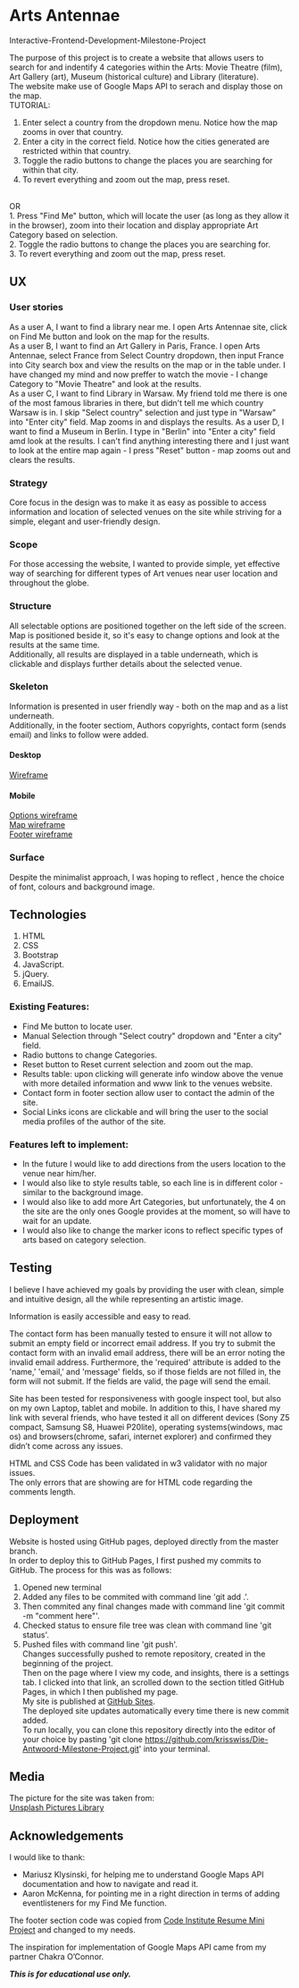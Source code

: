 # Arts Antennae

Interactive-Frontend-Development-Milestone-Project

The purpose of this project is to create a website that allows users to search for and indentify 4 categories within the Arts: Movie Theatre (film), Art Gallery (art), Museum (historical culture) and Library (literature).</br>
The website make use of Google Maps API to serach and display those on the map.
</br>
TUTORIAL:</br>
1. Enter select a country from the dropdown menu. Notice how the map zooms in over that country.</br>
2. Enter a city in the correct field. Notice how the cities generated are restricted within that country.</br>
3. Toggle the radio buttons to change the places you are searching for within that city.</br>
4. To revert everything and zoom out the map, press reset.</br>
</br>
OR</br>
1. Press "Find Me" button, which will locate the user (as long as they allow it in the browser), zoom into their location and display appropriate Art Category based on selection.</br>
2. Toggle the radio buttons to change the places you are searching for.</br>
3. To revert everything and zoom out the map, press reset.</br>

## UX

### User stories

As a user A, I want to find a library near me. I open Arts Antennae site, click on Find Me button and look on the map for the results.</br>
As a user B, I want to find an Art Gallery in Paris, France. I open Arts Antennae, select France from Select Country dropdown, then input France into City search box and view the results on the map or in the table under. I have changed my mind and now preffer to watch the movie - I change Category to "Movie Theatre" and look at the results.</br>
As a user C, I want to find Library in Warsaw. My friend told me there is one of the most famous libraries in there, but didn't tell me which country Warsaw is in. I skip "Select country" selection and just type in "Warsaw" into "Enter city" field. Map zooms in and displays the results.
As a user D, I want to find a Museum in Berlin. I type in "Berlin" into "Enter a city" field amd look at the results. I can't find anything interesting there and I just want to look at the entire map again - I press "Reset" button - map zooms out and clears the results.</br>

 
### Strategy
Core focus in the design was to make it as easy as possible to access information and location of selected venues on the site while striving for a simple, elegant and user-friendly design.

### Scope
For those accessing the website, I wanted to provide simple, yet effective way of searching for different types of Art venues near user location and throughout the globe.

### Structure
All selectable options are positioned together on the left side of the screen. Map is positioned beside it, so it's easy to change options and look at the results at the same time.</br>
Additionally, all results are displayed in a table underneath, which is clickable and displays further details about the selected venue.

### Skeleton
Information is presented in user friendly way - both on the map and as a list underneath.</br>
Additionally, in the footer sectiom, Authors copyrights, contact form (sends email) and links to follow were added.

#### Desktop
[Wireframe](https://github.com/krisswiss/Interactive-Frontend-Development-Milestone-Project/blob/master/wireframes/Desktop.jpg)</br>

#### Mobile
[Options wireframe](https://github.com/krisswiss/Interactive-Frontend-Development-Milestone-Project/blob/master/wireframes/Mobile-1.jpg)</br>
[Map wireframe](https://github.com/krisswiss/Interactive-Frontend-Development-Milestone-Project/blob/master/wireframes/Mobile-2.jpg)</br>
[Footer wireframe](https://github.com/krisswiss/Interactive-Frontend-Development-Milestone-Project/blob/master/wireframes/Mobile-3.jpg)</br>

### Surface

Despite the minimalist approach, I was hoping to reflect , hence the choice of font, colours and background image. 

## Technologies
1.	HTML
2.	CSS
3.	Bootstrap
4.	JavaScript.
5.  jQuery.
6.  EmailJS.

### Existing Features:
-	Find Me button to locate user.
-	Manual Selection through "Select coutry" dropdown and "Enter a city" field.
-	Radio buttons to change Categories.
-	Reset button to Reset current selection and zoom out the map.
-	Results table: upon clicking will generate info window above the venue with more detailed information and www link to the venues website. 
-	Contact form in footer section allow user to contact the admin of the site.
-	Social Links icons are clickable and will bring the user to the social media profiles of the author of the site.

### Features left to implement:
- In the future I would like to add directions from the users location to the venue near him/her.
- I would also like to style results table, so each line is in different color - similar to the background image.
- I would also like to add more Art Categories, but unfortunately, the 4 on the site are the only ones Google provides at the moment, so will have to wait for an update.
- I would also like to change the marker icons to reflect specific types of arts based on category selection.

## Testing
I believe I have achieved my goals by providing the user with clean, simple and intuitive design, all the while representing an artistic image.</br>

Information is easily accessible and easy to read.</br>

The contact form has been manually tested to ensure it will not allow to submit an empty field or incorrect email address. If you try to submit the contact form with an invalid email address, there will be an error noting the invalid email address. Furthermore, the 'required' attribute is added to the 'name,' 'email,' and 'message' fields, so if those fields are not filled in, the form will not submit. If the fields are valid, the page will send the email.</br>

Site has been tested for responsiveness with google inspect tool, but also on my own Laptop, tablet and mobile. In addition to this, I have shared my link with several friends, who have tested it all on different devices (Sony Z5 compact, Samsung S8, Huawei P20lite), operating systems(windows, mac os) and browsers(chrome, safari, internet explorer) and confirmed they didn’t come across any issues.</br>

HTML and CSS Code has been validated in w3 validator with no major issues.</br>
The only errors that are showing are for HTML code regarding the comments length.

## Deployment
Website is hosted using GitHub pages, deployed directly from the master branch.</br>
In order to deploy this to GitHub Pages, I first pushed my commits to GitHub. The process for this was as follows:</br>
1. Opened new terminal</br>
2. Added any files to be commited with command line 'git add .'.</br>
3. Then commited any final changes made with command line 'git commit -m "comment here"'.</br>
4. Checked status to ensure file tree was clean with command line 'git status'.</br>
5. Pushed files with command line 'git push'.</br>
Changes successfully pushed to remote repository, created in the beginning of the project.</br>
Then on the page where I view my code, and insights, there is a settings tab. I clicked into that link, an scrolled down to the section titled GitHub Pages, in which I then published my page.</br>
My site is published at [GitHub Sites](https://krisswiss.github.io/Interactive-Frontend-Development-Milestone-Project/).</br>
The deployed site updates automatically every time there is new commit added.</br>
To run locally, you can clone this repository directly into the editor of your choice by pasting 'git clone https://github.com/krisswiss/Die-Antwoord-Milestone-Project.git' into your terminal.</br>

## Media
The picture for the site was taken from:</br>
[Unsplash Pictures Library](https://unsplash.com/)

## Acknowledgements
I would like to thank:</br>
- Mariusz Klysinski, for helping me to understand Google Maps API documentation and how to navigate and read it.</br>
- Aaron McKenna, for pointing me in a right direction in terms of adding eventlisteners for my Find Me function.</br>

The footer section code was copied from [Code Institute Resume Mini Project](https://github.com/Code-Institute-Solutions/resume-miniproject-bootstrap4/tree/master/17-adding-contact-form) and changed to my needs.</br>

The inspiration for implementation of Google Maps API came from my partner Chakra O’Connor.</br>



***This is for educational use only.***
